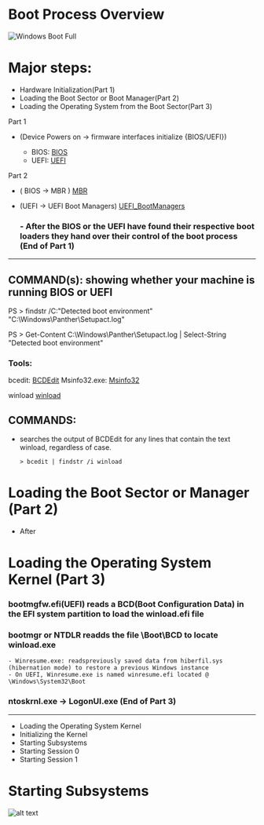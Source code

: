 # Boot Process Overview
![Windows Boot Full](http://1.bp.blogspot.com/-MaRtDTHH1Vo/UysJF8KXNbI/AAAAAAAAALo/D6Kt2f8Gpmo/s1600/Walkthrough_Diagram.jpg)

# Major steps:
 - Hardware Initialization(Part 1)
 - Loading the Boot Sector or Boot Manager(Part 2)
 - Loading the Operating System from the Boot Sector(Part 3)

Part 1 
- (Device Powers on -> firmware interfaces initialize {BIOS/UEFI})
   
   - BIOS: [BIOS](Additional_Information/BIOS.md)
   - UEFI: [UEFI](Additional_Information/UEFI.md)

Part 2 
- ( BIOS -> MBR ) [MBR](Additional_Information/MBR.md)
- (UEFI -> UEFI Boot Managers) [UEFI_BootManagers](Additional_Information/UEFI_BootManagers.md)

   ### - After the BIOS or the UEFI have found their respective boot loaders they hand over their control of the boot process (End of Part 1)
--------------------------------------------------------------------------------------------------------------------------------------------------------------
## COMMAND(s): showing whether your machine is running BIOS or UEFI
   PS > findstr /C:"Detected boot environment" "C:\Windows\Panther\Setupact.log"
   
   PS > Get-Content C:\Windows\Panther\Setupact.log | Select-String "Detected boot environment"

### Tools:
 bcedit: [BCDEdit](Additional_Information/BDCEdit.md)
 Msinfo32.exe: [Msinfo32](Additional_Information/Msinfo32.md)
 
winload [winload](Additional_Information/winload.md) 
   
## COMMANDS: 
- searches the output of BCDEdit for any lines that contain the text winload, regardless of case.

      > bcedit | findstr /i winload

 
# Loading the Boot Sector or Manager (Part 2)
  - After

# Loading the Operating System Kernel (Part 3)
 ### bootmgfw.efi(UEFI) reads a BCD(Boot Configuration Data) in the EFI system partition to load the winload.efi file

 ### bootmgr or NTDLR readds the file \Boot\BCD to locate winload.exe
    - Winresume.exe: readspreviously saved data from hiberfil.sys (hibernation mode) to restore a previous Windows instance
    - On UEFI, Winresume.exe is named winresume.efi located @ \Windows\System32\Boot   
  
 ### ntoskrnl.exe -> LogonUI.exe (End of Part 3)
--------------------------------------------------------------------------------------------------------------------------------------------------------------
 - Loading the Operating System Kernel
 - Initializing the Kernel
 - Starting Subsystems
 - Starting Session 0
 - Starting Session 1

# Starting Subsystems
![alt text](https://git.cybbh.space/os/public/-/raw/master/os/modules/006_windows_boot_process/pages/winboot1.png)

 

